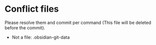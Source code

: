 # Conflict files
Please resolve them and commit per command (This file will be deleted before the commit).
- Not a file: .obsidian-git-data